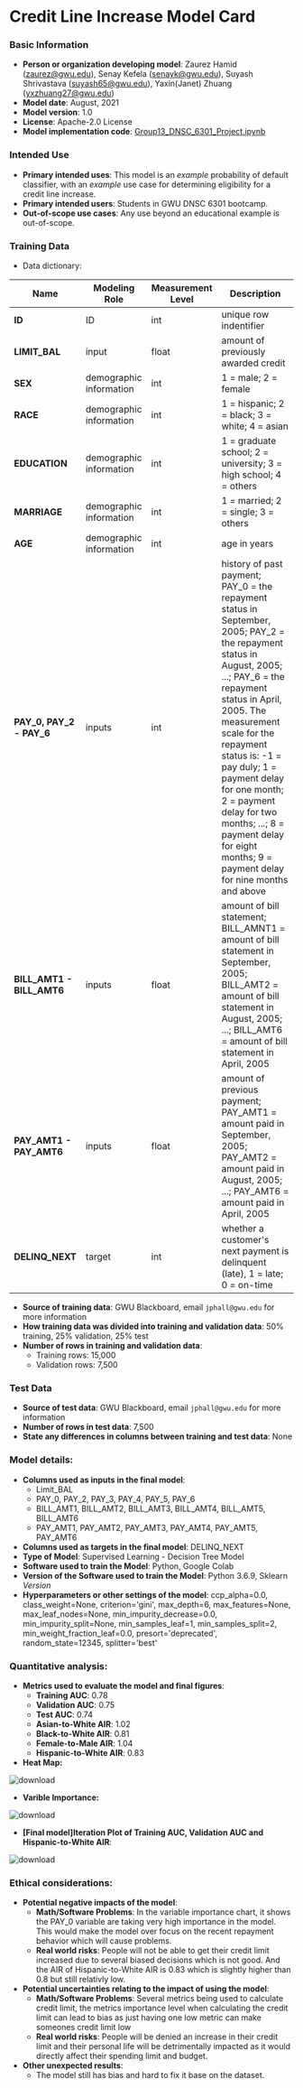 # Credit Line Increase Model Card

### Basic Information

* **Person or organization developing model**: Zaurez Hamid (zaurez@gwu.edu), Senay Kefela (senayk@gwu.edu), Suyash Shrivastava (suyash65@gwu.edu), Yaxin(Janet) Zhuang (yxzhuang27@gwu.edu)
* **Model date**: August, 2021
* **Model version**: 1.0
* **License**: Apache-2.0 License
* **Model implementation code**: [Group13_DNSC_6301_Project.ipynb](Group13_DNSC_6301_Project.ipynb)
### Intended Use
* **Primary intended uses**: This model is an *example* probability of default classifier, with an *example* use case for determining eligibility for a credit line increase.
* **Primary intended users**: Students in GWU DNSC 6301 bootcamp.
* **Out-of-scope use cases**: Any use beyond an educational example is out-of-scope.

### Training Data

* Data dictionary: 

| Name | Modeling Role | Measurement Level| Description|
| ---- | ------------- | ---------------- | ---------- |
|**ID**| ID | int | unique row indentifier |
| **LIMIT_BAL** | input | float | amount of previously awarded credit |
| **SEX** | demographic information | int | 1 = male; 2 = female
| **RACE** | demographic information | int | 1 = hispanic; 2 = black; 3 = white; 4 = asian |
| **EDUCATION** | demographic information | int | 1 = graduate school; 2 = university; 3 = high school; 4 = others |
| **MARRIAGE** | demographic information | int | 1 = married; 2 = single; 3 = others |
| **AGE** | demographic information | int | age in years |
| **PAY_0, PAY_2 - PAY_6** | inputs | int | history of past payment; PAY_0 = the repayment status in September, 2005; PAY_2 = the repayment status in August, 2005; ...; PAY_6 = the repayment status in April, 2005. The measurement scale for the repayment status is: -1 = pay duly; 1 = payment delay for one month; 2 = payment delay for two months; ...; 8 = payment delay for eight months; 9 = payment delay for nine months and above |
| **BILL_AMT1 - BILL_AMT6** | inputs | float | amount of bill statement; BILL_AMNT1 = amount of bill statement in September, 2005; BILL_AMT2 = amount of bill statement in August, 2005; ...; BILL_AMT6 = amount of bill statement in April, 2005 |
| **PAY_AMT1 - PAY_AMT6** | inputs | float | amount of previous payment; PAY_AMT1 = amount paid in September, 2005; PAY_AMT2 = amount paid in August, 2005; ...; PAY_AMT6 = amount paid in April, 2005 |
| **DELINQ_NEXT**| target | int | whether a customer's next payment is delinquent (late), 1 = late; 0 = on-time |

* **Source of training data**: GWU Blackboard, email `jphall@gwu.edu` for more information
* **How training data was divided into training and validation data**: 50% training, 25% validation, 25% test
* **Number of rows in training and validation data**:
  * Training rows: 15,000
  * Validation rows: 7,500

### Test Data
* **Source of test data**: GWU Blackboard, email `jphall@gwu.edu` for more information
* **Number of rows in test data**: 7,500
* **State any differences in columns between training and test data**: None

### Model details:
* **Columns used as inputs in the final model**: 
  * Limit_BAL
  * PAY_0, PAY_2, PAY_3, PAY_4, PAY_5, PAY_6
  * BILL_AMT1, BILL_AMT2, BILL_AMT3, BILL_AMT4, BILL_AMT5, BILL_AMT6
  * PAY_AMT1, PAY_AMT2, PAY_AMT3, PAY_AMT4, PAY_AMT5, PAY_AMT6
* **Columns used as targets in the final model**: DELINQ_NEXT
* **Type of Model**: Supervised Learning - Decision Tree Model
* **Software used to train the Model**: Python, Google Colab
* **Version of the Software used to train the Model**: Python 3.6.9, Sklearn _Version_
* **Hyperparameters or other settings of the model**: ccp_alpha=0.0, class_weight=None, criterion='gini', max_depth=6, max_features=None, max_leaf_nodes=None, min_impurity_decrease=0.0, min_impurity_split=None, min_samples_leaf=1, min_samples_split=2, min_weight_fraction_leaf=0.0, presort='deprecated', random_state=12345, splitter='best'

### Quantitative analysis:
* **Metrics used to evaluate the model and final figures**:
  * **Training AUC**: 0.78
  * **Validation AUC**: 0.75
  * **Test AUC**: 0.74
  * **Asian-to-White AIR**: 1.02
  * **Black-to-White AIR**: 0.81
  * **Female-to-Male AIR**: 1.04
  * **Hispanic-to-White AIR**: 0.83
* **Heat Map:** 

![download](https://github.com/yqz5514/DNSC6301-Group-Project-by-Group-13/blob/main/heat%20map.png)
* **Varible Importance:** 

![download](https://github.com/yqz5514/DNSC6301-Group-Project-by-Group-13/blob/main/variable%20importance.png)
* **[Final model]Iteration Plot of Training AUC, Validation AUC and Hispanic-to-White AIR**: 

![download](https://github.com/yqz5514/DNSC6301-Group-Project-by-Group-13/blob/main/iterationplot.JPG)

### Ethical considerations:
* **Potential negative impacts of the model**:
  * **Math/Software Problems**: In the variable importance chart, it shows the PAY_0 variable are taking very high importance in the model. This would make the model over focus on the recent repayment behavior which will cause problems.
  * **Real world risks**: People will not be able to get their credit limit increased due to several biased decisions which is not good. And the AIR of Hispanic-to-White AIR is 0.83 which is slightly higher than 0.8 but still relativly low.
* **Potential uncertainties relating to the impact of using the model**:
  * **Math/Software Problems**: Several metrics being used to calculate credit limit, the metrics importance level when calculating the credit limit can lead to bias as just having one low metric can make someones credit limit low
  * **Real world risks**: People will be denied an increase in their credit limit and their personal life will be detrimentally impacted as it would directly affect their spending limit and budget.
* **Other unexpected results**: 
  * The model still has bias and hard to fix it base on the dataset.
